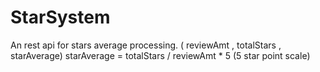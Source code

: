 # StarSystem
An rest api for stars average processing. ( reviewAmt , totalStars , starAverage) starAverage = totalStars / reviewAmt * 5 (5 star point scale)
